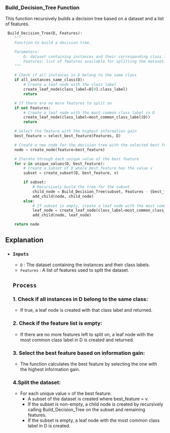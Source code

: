 ### Build_Decision_Tree Function

This function recursively builds a decision tree based on a dataset and a list of features.

```python
 Build_Decision_Tree(D, Features):
    """
    Function to build a decision tree.

    Parameters:
        D: dataset containing instances and their corresponding class labels.
        Features: list of features available for splitting the dataset.
    """

    # Check if all instances in D belong to the same class
    if all_instances_same_class(D):
        # Create a leaf node with the class label
        create_leaf_node(class_label=D[0].class_label)
        return

    # If there are no more features to split on
    if not Features:
        # Create a leaf node with the most common class label in D
        create_leaf_node(class_label=most_common_class_label(D))
        return

    # Select the feature with the highest information gain
    best_feature = select_best_feature(Features, D)

    # Create a new node for the decision tree with the selected best feature
    node = create_node(feature=best_feature)

    # Iterate through each unique value of the best feature
    for v in unique_values(D, best_feature):
        # Create a subset of D where best_feature has the value v
        subset = create_subset(D, best_feature, v)

        if subset:
            # Recursively build the tree for the subset
            child_node = Build_Decision_Tree(subset, Features - {best_feature})
            add_child(node, child_node)
        else:
            # If subset is empty, create a leaf node with the most common class label
            leaf_node = create_leaf_node(class_label=most_common_class_label(D))
            add_child(node, leaf_node)

    return node
```
## Explanation
*   ### ``Inputs``
    *   ``D`` : The dataset containing the instances and their class labels.
    * ``Features`` : A list of features used to split the dataset.

    ## ``Process``
    ### 1. Check if all instances in D belong to the same class:
    * If true, a leaf node is created with that class label and returned.

    ### 2. Check if the feature list is empty:
    * If there are no more features left to split on, a leaf node with the most common class label in D is created and returned.

    ### 3. Select the best feature based on information gain:
    *  The function calculates the best feature by selecting the one with the highest information gain.

    ### 4.Split the dataset:
    * For each unique value v of the best feature:
        * A subset of the dataset is created where best_feature = v.
        * If the subset is non-empty, a child node is created by recursively calling Build_Decision_Tree on the subset and remaining features.
        * If the subset is empty, a leaf node with the most common class label in D is created.

